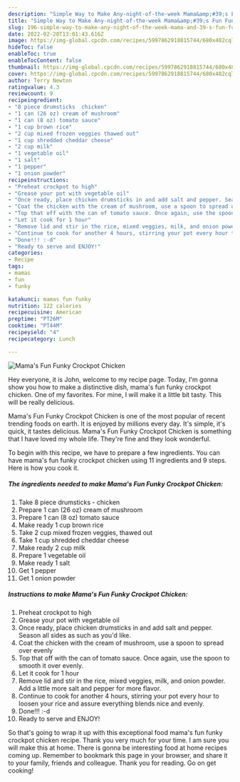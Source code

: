 ```yaml
---
description: "Simple Way to Make Any-night-of-the-week Mama&amp;#39;s Fun Funky Crockpot Chicken"
title: "Simple Way to Make Any-night-of-the-week Mama&amp;#39;s Fun Funky Crockpot Chicken"
slug: 196-simple-way-to-make-any-night-of-the-week-mama-and-39-s-fun-funky-crockpot-chicken
date: 2022-02-20T13:01:43.616Z
image: https://img-global.cpcdn.com/recipes/5997862918815744/680x482cq70/mamas-fun-funky-crockpot-chicken-recipe-main-photo.jpg
hideToc: false
enableToc: true
enableTocContent: false
thumbnail: https://img-global.cpcdn.com/recipes/5997862918815744/680x482cq70/mamas-fun-funky-crockpot-chicken-recipe-main-photo.jpg
cover: https://img-global.cpcdn.com/recipes/5997862918815744/680x482cq70/mamas-fun-funky-crockpot-chicken-recipe-main-photo.jpg
author: Terry Newton
ratingvalue: 4.3
reviewcount: 9
recipeingredient:
- "8 piece drumsticks  chicken"
- "1 can (26 oz) cream of mushroom"
- "1 can (8 oz) tomato sauce"
- "1 cup brown rice"
- "2 cup mixed frozen veggies thawed out"
- "1 cup shredded cheddar cheese"
- "2 cup milk"
- "1 vegetable oil"
- "1 salt"
- "1 pepper"
- "1 onion powder"
recipeinstructions:
- "Preheat crockpot to high"
- "Grease your pot with vegetable oil"
- "Once ready, place chicken drumsticks in and add salt and pepper. Season all sides as such as you&#39;d like."
- "Coat the chicken with the cream of mushroom, use a spoon to spread over evenly"
- "Top that off with the can of tomato sauce. Once again, use the spoon to smooth it over evenly."
- "Let it cook for 1 hour"
- "Remove lid and stir in the rice, mixed veggies, milk, and onion powder. Add a little more salt and pepper for more flavor."
- "Continue to cook for another 4 hours, stirring your pot every hour to loosen your rice and assure everything blends nice and evenly."
- "Done!!! :-d"
- "Ready to serve and ENJOY!"
categories:
- Recipe
tags:
- mamas
- fun
- funky

katakunci: mamas fun funky 
nutrition: 122 calories
recipecuisine: American
preptime: "PT26M"
cooktime: "PT44M"
recipeyield: "4"
recipecategory: Lunch

---
```



![Mama&#39;s Fun Funky Crockpot Chicken](https://img-global.cpcdn.com/recipes/5997862918815744/680x482cq70/mamas-fun-funky-crockpot-chicken-recipe-main-photo.jpg)

Hey everyone, it is John, welcome to my recipe page. Today, I'm gonna show you how to make a distinctive dish, mama&#39;s fun funky crockpot chicken. One of my favorites. For mine, I will make it a little bit tasty. This will be really delicious.



Mama&#39;s Fun Funky Crockpot Chicken is one of the most popular of recent trending foods on earth. It is enjoyed by millions every day. It's simple, it's quick, it tastes delicious. Mama&#39;s Fun Funky Crockpot Chicken is something that I have loved my whole life. They're fine and they look wonderful.


To begin with this recipe, we have to prepare a few ingredients. You can have mama&#39;s fun funky crockpot chicken using 11 ingredients and 9 steps. Here is how you cook it.

<!--inarticleads1-->

##### The ingredients needed to make Mama&#39;s Fun Funky Crockpot Chicken:

1. Take 8 piece drumsticks - chicken
1. Prepare 1 can (26 oz) cream of mushroom
1. Prepare 1 can (8 oz) tomato sauce
1. Make ready 1 cup brown rice
1. Take 2 cup mixed frozen veggies, thawed out
1. Take 1 cup shredded cheddar cheese
1. Make ready 2 cup milk
1. Prepare 1 vegetable oil
1. Make ready 1 salt
1. Get 1 pepper
1. Get 1 onion powder




<!--inarticleads2-->

##### Instructions to make Mama&#39;s Fun Funky Crockpot Chicken:

1. Preheat crockpot to high
1. Grease your pot with vegetable oil
1. Once ready, place chicken drumsticks in and add salt and pepper. Season all sides as such as you&#39;d like.
1. Coat the chicken with the cream of mushroom, use a spoon to spread over evenly
1. Top that off with the can of tomato sauce. Once again, use the spoon to smooth it over evenly.
1. Let it cook for 1 hour
1. Remove lid and stir in the rice, mixed veggies, milk, and onion powder. Add a little more salt and pepper for more flavor.
1. Continue to cook for another 4 hours, stirring your pot every hour to loosen your rice and assure everything blends nice and evenly.
1. Done!!! :-d
1. Ready to serve and ENJOY!



So that's going to wrap it up with this exceptional food mama&#39;s fun funky crockpot chicken recipe. Thank you very much for your time. I am sure you will make this at home. There is gonna be interesting food at home recipes coming up. Remember to bookmark this page in your browser, and share it to your family, friends and colleague. Thank you for reading. Go on get cooking!
